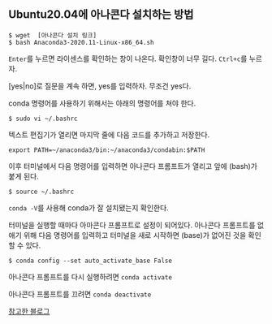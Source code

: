 ## Ubuntu20.04에 아나콘다 설치하는 방법

```
$ wget  [아나콘다 설치 링크]
$ bash Anaconda3-2020.11-Linux-x86_64.sh
```

`Enter`를 누르면 라이센스를 확인하는 창이 나온다. 확인창이 너무 길다. `Ctrl+c`를 누르자.

[yes|no]로 질문을 계속 하면, yes를 입력하자. 무조건 yes다.

conda 명령어를 사용하기 위해서는 아래의 명령어를 쳐야 한다.

```
$ sudo vi ~/.bashrc
```

텍스트 편집기가 열리면 마지막 줄에 다음 코드를 추가하고 저장한다.

```
export PATH=~/anaconda3/bin:~/anaconda3/condabin:$PATH
```

이후 터미널에서 다음 명령어를 입력하면 아나콘다 프롬프트가 열리고 앞에 (bash)가 붙게 된다.

```
$ source ~/.bashrc
```

`conda -V`를 사용해 conda가 잘 설치됐는지 확인한다.



터미널을 실행할 때마다 아마콘다 프롬프트로 설정이 되어있다. 아나콘다 프롬프트를 없애기 위해 다음 명령어를 입력하고 터미널을 새로 시작하면 (base)가 없어진 것을 확인할 수 있다.

```
$ conda config --set auto_activate_base False
```



아나콘다 프롬프트를 다시 실행하려면 `conda activate`

아나콘다 프롬프트를 끄려면 `conda deactivate`

[참고한 블로그](https://ieworld.tistory.com/12)